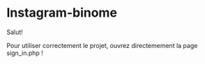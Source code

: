 # Instagram-binome

Salut! 

Pour utiliser correctement le projet, ouvrez directemement la page sign_in.php !

